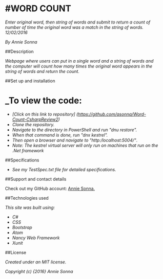 #WORD COUNT
===========================

_Enter original word, then string of words and submit to return a count of number of time the original word was a match in the string of words. 12/02/2016_

_By Annie Sonna_


##Description

_Webpage where users can put in a single word and a string of words and the computer will count how many times the original word appears in the string of words and return the count._


##Set up and installation

# _To view the code:
* _[Click on this link to repository] (https://github.com/asonna/Word-Count-CsharpReview2)_
* _Clone the repository._
* _Navigate to the directory in PowerShell and run "dnu restore"._
* _When that command is done, run "dnx kestrel"._
* _Then open a browser and navigate to "http:/localhost:5004/"_.
* _Note: The kestrel virtual server will only run on machines that run on the .Net framework_


##Specifications

* _See my TestSpec.txt file for detailed specifications._


##Support and contact details

Check out my GitHub account: [Annie Sonna.](https://www.github.com/asonna)


##Technologies used

_This site was built using:_
* _C#_
* _CSS_
* _Bootstrap_
* _Atom_
* _Nancy Web Framework_
* _Xunit_


##License

_Created under an MIT license._

_Copyright (c) {2016} Annie Sonna_
